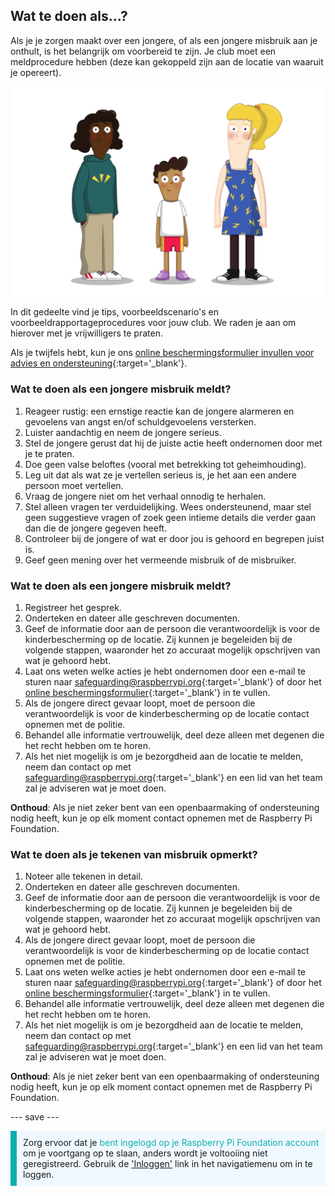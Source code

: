 ## Wat te doen als…?

Als je je zorgen maakt over een jongere, of als een jongere misbruik aan je onthult, is het belangrijk om voorbereid te zijn. Je club moet een meldprocedure hebben (deze kan gekoppeld zijn aan de locatie van waaruit je opereert).

![Drie jonge mensen staan.](images/8-Diverse-Mix-2.png)

In dit gedeelte vind je tips, voorbeeldscenario's en voorbeeldrapportageprocedures voor jouw club. We raden je aan om hierover met je vrijwilligers te praten.

Als je twijfels hebt, kun je ons [online beschermingsformulier invullen voor advies en ondersteuning](https://form.raspberrypi.org/f/safeguarding-concern-form){:target='_blank'}.

### Wat te doen als een jongere misbruik meldt?

1. Reageer rustig: een ernstige reactie kan de jongere alarmeren en gevoelens van angst en/of schuldgevoelens versterken.
1. Luister aandachtig en neem de jongere serieus.
1. Stel de jongere gerust dat hij de juiste actie heeft ondernomen door met je te praten.
1. Doe geen valse beloftes (vooral met betrekking tot geheimhouding).
1. Leg uit dat als wat ze je vertellen serieus is, je het aan een andere persoon moet vertellen.
1. Vraag de jongere niet om het verhaal onnodig te herhalen.
1. Stel alleen vragen ter verduidelijking. Wees ondersteunend, maar stel geen suggestieve vragen of zoek geen intieme details die verder gaan dan die de jongere gegeven heeft.
1. Controleer bij de jongere of wat er door jou is gehoord en begrepen juist is.
1. Geef geen mening over het vermeende misbruik of de misbruiker.

### Wat te doen als een jongere misbruik meldt?

1. Registreer het gesprek.
1. Onderteken en dateer alle geschreven documenten.
1. Geef de informatie door aan de persoon die verantwoordelijk is voor de kinderbescherming op de locatie. Zij kunnen je begeleiden bij de volgende stappen, waaronder het zo accuraat mogelijk opschrijven van wat je gehoord hebt.
1. Laat ons weten welke acties je hebt ondernomen door een e-mail te sturen naar [safeguarding@raspberrypi.org](mailto:safeguarding@raspberrypi.org){:target='_blank'} of door het [online beschermingsformulier](https://form.raspberrypi.org/f/safeguarding-concern-form){:target='_blank'} in te vullen.
1. Als de jongere direct gevaar loopt, moet de persoon die verantwoordelijk is voor de kinderbescherming op de locatie contact opnemen met de politie.
1. Behandel alle informatie vertrouwelijk, deel deze alleen met degenen die het recht hebben om te horen.
1. Als het niet mogelijk is om je bezorgdheid aan de locatie te melden, neem dan contact op met [safeguarding@raspberrypi.org](mailto:safeguarding@raspberrypi.org){:target='_blank'} en een lid van het team zal je adviseren wat je moet doen.

**Onthoud**: Als je niet zeker bent van een openbaarmaking of ondersteuning nodig heeft, kun je op elk moment contact opnemen met de Raspberry Pi Foundation.

### Wat te doen als je tekenen van misbruik opmerkt?

1. Noteer alle tekenen in detail.
1. Onderteken en dateer alle geschreven documenten.
1. Geef de informatie door aan de persoon die verantwoordelijk is voor de kinderbescherming op de locatie. Zij kunnen je begeleiden bij de volgende stappen, waaronder het zo accuraat mogelijk opschrijven van wat je gehoord hebt.
1. Als de jongere direct gevaar loopt, moet de persoon die verantwoordelijk is voor de kinderbescherming op de locatie contact opnemen met de politie.
1. Laat ons weten welke acties je hebt ondernomen door een e-mail te sturen naar [safeguarding@raspberrypi.org](mailto:safeguarding@raspberrypi.org){:target='_blank'} of door het [online beschermingsformulier](https://form.raspberrypi.org/f/safeguarding-concern-form){:target='_blank'} in te vullen.
1. Behandel alle informatie vertrouwelijk, deel deze alleen met degenen die het recht hebben om te horen.
1. Als het niet mogelijk is om je bezorgdheid aan de locatie te melden, neem dan contact op met [safeguarding@raspberrypi.org](mailto:safeguarding@raspberrypi.org){:target='_blank'} en een lid van het team zal je adviseren wat je moet doen.

**Onthoud**: Als je niet zeker bent van een openbaarmaking of ondersteuning nodig heeft, kun je op elk moment contact opnemen met de Raspberry Pi Foundation.

--- save ---

<p style="border-left: solid; border-width:10px; border-color: #0faeb0; background-color: aliceblue; padding: 10px;">
Zorg ervoor dat je <span style="color: #0faeb0">bent ingelogd op je Raspberry Pi Foundation account</span> om je voortgang op te slaan, anders wordt je voltooiing niet geregistreerd. Gebruik de <a href="https://my.raspberrypi.org/login">'Inloggen'</a> link in het navigatiemenu om in te loggen.
</p>

